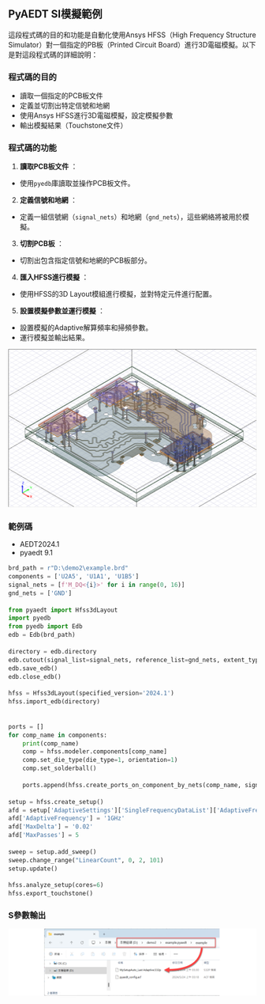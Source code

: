 PyAEDT SI模擬範例
---

這段程式碼的目的和功能是自動化使用Ansys HFSS（High Frequency Structure Simulator）對一個指定的PB板（Printed Circuit Board）進行3D電磁模擬。以下是對這段程式碼的詳細說明：
### 程式碼的目的
- 讀取一個指定的PCB板文件
- 定義並切割出特定信號和地網
- 使用Ansys HFSS進行3D電磁模擬，設定模擬參數
- 輸出模擬結果（Touchstone文件）
### 程式碼的功能 
1. **讀取PCB板文件** ： 
- 使用`pyedb`庫讀取並操作PCB板文件。 
2. **定義信號和地網** ： 
- 定義一組信號網（`signal_nets`）和地網（`gnd_nets`），這些網絡將被用於模擬。 
3. **切割PCB板** ：
- 切割出包含指定信號和地網的PCB板部分。 
4. **匯入HFSS進行模擬** ：
- 使用HFSS的3D Layout模組進行模擬，並對特定元件進行配置。 
5. **設置模擬參數並運行模擬** ：
- 設置模擬的Adaptive解算頻率和掃頻參數。
- 運行模擬並輸出結果。

![2024-05-24_03-20-40](/assets/2024-05-24_03-20-40.png)

### 範例碼
- AEDT2024.1
- pyaedt 9.1

```python
brd_path = r"D:\demo2\example.brd"
components = ['U2A5', 'U1A1', 'U1B5']
signal_nets = [f'M_DQ<{i}>' for i in range(0, 16)]
gnd_nets = ['GND']

from pyaedt import Hfss3dLayout
import pyedb
from pyedb import Edb
edb = Edb(brd_path)

directory = edb.directory
edb.cutout(signal_list=signal_nets, reference_list=gnd_nets, extent_type="Conforming")
edb.save_edb()
edb.close_edb()

hfss = Hfss3dLayout(specified_version='2024.1')
hfss.import_edb(directory)


ports = []
for comp_name in components:
    print(comp_name)
    comp = hfss.modeler.components[comp_name]
    comp.set_die_type(die_type=1, orientation=1)
    comp.set_solderball()

    ports.append(hfss.create_ports_on_component_by_nets(comp_name, signal_nets))

setup = hfss.create_setup()
afd = setup['AdaptiveSettings']['SingleFrequencyDataList']['AdaptiveFrequencyData']
afd['AdaptiveFrequency'] = '1GHz'
afd['MaxDelta'] = '0.02'
afd['MaxPasses'] = 5

sweep = setup.add_sweep()
sweep.change_range("LinearCount", 0, 2, 101)
setup.update()

hfss.analyze_setup(cores=6)
hfss.export_touchstone()
```
### S參數輸出

![2024-05-24_03-31-51](/assets/2024-05-24_03-31-51.png)

